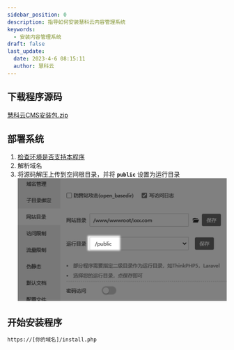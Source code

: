 ```yaml
---
sidebar_position: 0
description: 指导如何安装慧科云内容管理系统
keywords:
  - 安装内容管理系统
draft: false
last_update:
  date: 2023-4-6 08:15:11
  author: 慧科云
---
```

## 下载程序源码

[<icon icon="bi:file-earmark-zip" />慧科云CMS安装包.zip](https://cms.13aq.com/慧科云CMS-安装包.zip)

## 部署系统

1. [检查环境是否支持本程序](../../环境配置/检查环境支持情况/)
2. 解析域名 
3. 将源码解压上传到空间根目录，并将 **`public`** 设置为运行目录
![部署系统到public.png](./images/1680739282552.png)
                            
## 开始安装程序

```html title='运行网站根目录的 install.php 文件进入安装程序'
https://[你的域名]/install.php
```                       
